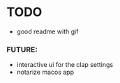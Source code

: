 # TODO
- good readme with gif


### FUTURE:
- interactive ui for the clap settings
- notarize macos app
